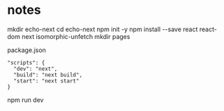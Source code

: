 # notes

mkdir echo-next
cd echo-next
npm init -y
npm install --save react react-dom next isomorphic-unfetch
mkdir pages

package.json
```
"scripts": {
  "dev": "next",
  "build": "next build",
  "start": "next start"
}
```

npm run dev
